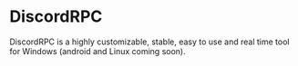# DiscordRPC
DiscordRPC is a highly customizable, stable, easy to use and real time tool for Windows (android and Linux coming soon).
